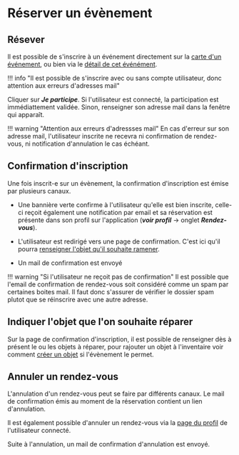 # Réserver un évènement

## Résever

Il est possible de s'inscrire à un événement directement sur la [carte d'un événement](event-index.md#liste-des-evenements), ou bien via le [détail de cet événément](event-index.md#detail-dun-evenement).  

!!! info "Il est possible de s'inscrire avec ou sans compte utilisateur, donc attention aux erreurs d'adresses mail" 
 
Cliquer sur ***Je participe***. Si l'utilisateur est connecté, la participation est immédiattement validée. Sinon, 
renseigner son adresse mail dans la fenêtre qui apparaît. 

!!! warning "Attention aux erreurs d'adressses mail"
    En cas d'erreur sur son adresse mail, l'utilisateur inscrite ne recevra ni confirmation de rendez-vous, ni notification d'annulation le cas échéant.

## Confirmation d'inscription

Une fois inscrit-e sur un évènement, la confirmation d'inscription est émise par plusieurs canaux. 

- Une bannière verte confirme à l'utilisateur qu'elle est bien inscrite, celle-ci reçoit également une notification par email et sa réservation est présente dans son profil sur l'application (***voir profil*** → onglet ***Rendez-vous***).

- L'utilisateur est redirigé vers une page de confirmation. C'est ici qu'il pourra [renseigner l'objet qu'il souhaite ramener](#indiquer-l-objet-que-l-on-souhaite-reparer).

- Un mail de confirmation est envoyé 

!!! warning "Si l'utilisateur ne reçoit pas de confirmation"
    Il est possible que l'email de confirmation de rendez-vous soit considéré comme un spam par certaines boites mail. Il faut donc s'assurer de vérifier le dossier spam plutot que se réinscrire avec une autre adresse.

## Indiquer l'objet que l'on souhaite réparer 

Sur la page de confirmation d'inscription, il est possible de renseigner dès à présent le ou les objets à réparer, pour rajouter un objet à l'inventaire voir comment [créer un objet](inventory/) si l'évènement le permet.

## Annuler un rendez-vous 

L'annulation d'un rendez-vous peut se faire par différents canaux. Le mail de confirmation émis au moment de la réservation contient un lien d'annulation. 

Il est également possible d'annuler un rendez-vous via la [page du profil]("/account/profil.md") de l'utilisateur connecté. 

Suite à l'annulation, un mail de confirmation d'annulation est envoyé. 